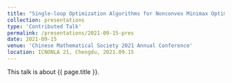 ```yaml
---
title: "Single-loop Optimization Algorithms for Nonconvex Minimax Optimization Problems"
collection: presentations
type: 'Contributed Talk'
permalink: /presentations/2021-09-15-pres
date: 2021-09-15
venue: 'Chinese Mathematical Society 2021 Annual Conference'
location: ICNONLA 21, Chengdu, 2021.09.15
---
```


This talk is about {{ page.title }}.
